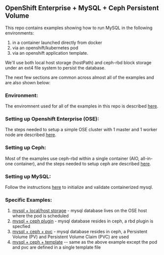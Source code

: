 ## OpenShift Enterprise + MySQL + Ceph Persistent Volume

This repo contains examples showing how to run MySQL in the following environments:
  1. in a container launched directly from docker
  2. via an openshift/kubernetes pod
  3. via an openshift application template.

We'll use both local host storage (hostPath) and ceph-rbd block storage under an ext4 file system to persist the database.

The next few sections are common across almost all of the examples and are also shown below:

### Environment:
The enviromnent used for all of the examples in this repo is described [here](ENV.md).

### Setting up Openshift Enterprise (OSE):
The steps needed to setup a simple OSE cluster with 1 master and 1 worker node are described [here](OSE.md).

### Setting up Ceph:
Most of the examples use ceph-rbd within a single container (AIO, all-in-one container), and the steps needed to setup ceph are described [here](CEPH.md).

### Setting up MySQL:
Follow the instructions [here](MYSQL.md) to initialize and validate containerized mysql.

### Specific Examples:
1. [mysql + local/host storage](mysql_ceph_host) - mysql database lives on the OSE host where the pod is scheduled
2. [mysql + ceph plugin](mysql_ceph_plugin) - mysql database resides in ceph, a rbd plugin is specfied
3. [mysql + ceph + pvc](mysql_ceph_pvc) - mysql database resides in ceph, a Persistent Volume (PV) and Persistent Volume Claim (PVC) are used
4. [mysql + ceph + template](mysql_ceph_template) -- same as the above example except the pod and pvc are defined in a single template file

